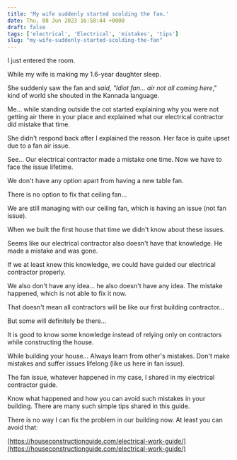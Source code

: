 ```yaml
---
title: 'My wife suddenly started scolding the fan.'
date: Thu, 08 Jun 2023 16:58:44 +0000
draft: false
tags: ['electrical', 'Electrical', 'mistakes', 'tips']
slug: "my-wife-suddenly-started-scolding-the-fan"
---
```


I just entered the room.

While my wife is making my 1.6-year daughter sleep.

She suddenly saw the fan and _said, "Idiot fan… air not all coming here_," kind of world she shouted in the Kannada language.

Me… while standing outside the cot started explaining why you were not getting air there in your place and explained what our electrical contractor did mistake that time.

She didn't respond back after I explained the reason. Her face is quite upset due to a fan air issue.

See… Our electrical contractor made a mistake one time. Now we have to face the issue lifetime.

We don't have any option apart from having a new table fan.

There is no option to fix that ceiling fan…

We are still managing with our ceiling fan, which is having an issue (not fan issue).

When we built the first house that time we didn't know about these issues.

Seems like our electrical contractor also doesn't have that knowledge. He made a mistake and was gone.

If we at least knew this knowledge, we could have guided our electrical contractor properly.

We also don't have any idea… he also doesn't have any idea. The mistake happened, which is not able to fix it now.

That doesn't mean all contractors will be like our first building contractor...

But some will definitely be there…

It is good to know some knowledge instead of relying only on contractors while constructing the house.

While building your house… Always learn from other's mistakes. Don't make mistakes and suffer issues lifelong (like us here in fan issue).

The fan issue, whatever happened in my case, I shared in my electrical contractor guide.

Know what happened and how you can avoid such mistakes in your building. There are many such simple tips shared in this guide.

There is no way I can fix the problem in our building now. At least you can avoid that:

[https://houseconstructionguide.com/electrical-work-guide/](https://houseconstructionguide.com/electrical-work-guide/)